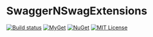 # SwaggerNSwagExtensions

[![Build status](https://ci.appveyor.com/api/projects/status/r1mkt9s81imqv3gp?svg=true)](https://ci.appveyor.com/project/mccj/swaggernswagextensions)
[![MyGet](https://img.shields.io/myget/mccj/vpre/SwaggerNSwagExtensions.svg)](https://myget.org/feed/mccj/package/nuget/SwaggerNSwagExtensions)
[![NuGet](https://buildstats.info/nuget/SwaggerNSwagExtensions?includePreReleases=false)](https://www.nuget.org/packages/SwaggerNSwagExtensions)
[![MIT License](https://img.shields.io/badge/license-MIT-orange.svg)](https://github.com/mccj/SwaggerNSwagExtensions/blob/master/LICENSE)
